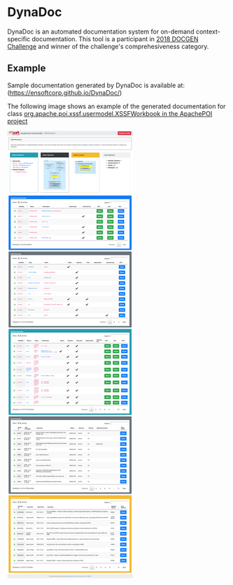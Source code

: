 # DynaDoc
DynaDoc is an automated documentation system for on-demand context-specific documentation. This tool is a participant in [2018 DOCGEN Challenge](https://dysdoc.github.io) and winner of the challenge's comprehesiveness category.

## Example
Sample documentation generated by DynaDoc is available at: (https://ensoftcorp.github.io/DynaDoc/)

The following image shows an example of the generated documentation for class [org.apache.poi.xssf.usermodel.XSSFWorkbook in the ApachePOI project](https://github.com/apache/poi/blob/REL_3_17_FINAL/src/ooxml/java/org/apache/poi/xssf/usermodel/XSSFWorkbook.java)


![alt text](/example/example-docs-for-XSSFWorkbook.png)
